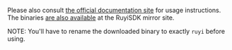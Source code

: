 Please also consult [the official documentation site](https://ruyisdk.github.io/docs) for usage instructions.
The binaries [are also available](@RELEASE_MIRROR_URL@) at the RuyiSDK mirror site.

NOTE: You'll have to rename the downloaded binary to exactly `ruyi` before using.
